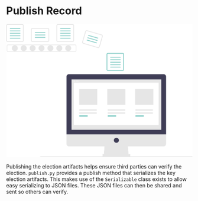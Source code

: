 # Publish Record

![Encrypt][encrypt-image]

<!-- Links -->
[encrypt-image]: ../../images/undraw/data.svg ""

Publishing the election artifacts helps ensure third parties can verify the election. `publish.py` provides a publish method that serializes the key election artifacts. This makes use of the `Serializable` class exists to allow easy serializing to JSON files. These JSON files can then be shared and sent so others can verify.

